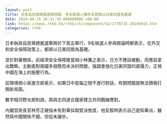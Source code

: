 ```yaml
---
layout: post
title: 日本自民黨總裁選舉辯論　多名候選人稱外交政策以日美同盟為基礎
date: 2024-09-15 16:31:34.000000000 +08:00
link: https://news.rthk.hk/rthk/ch/component/k2/1770715-20240915.htm
categories: rthk
---
```


日本執政自民黨總裁選舉將於下周五舉行，9名候選人參與辯論時都表示，在外交和安全保障政策上，都將以日美同盟為基礎。

至於對華關係，前經濟安全保障擔當相小林鷹之表示，日方不應該被動，而應該拿出戰略，主動面對兩國多個懸而未決的問題，強調會強化日美同盟的威懾力，正視中國在海上的施壓行為。

前環境相小泉進次郎表示，如果日中首腦之間不進行對話，有關問題就無法積極打開新局面。

數字相河野太郎則說，將與志同道合國家建立共同戰線應對。

內閣官房長官林芳正被指未有對華採取堅決態度，他反駁時表示自己是知華派，雖然與中國關係不錯，但從未讓步。
